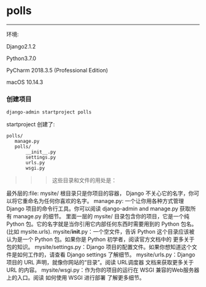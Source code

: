 # polls

***

环境:

Django2.1.2

Python3.7.0

PyCharm 2018.3.5 (Professional Edition)

macOS 10.14.3

### 创建项目

```
django-admin startproject polls
```

 startproject 创建了:
 
 ```
 polls/
    manage.py
    polls/
        __init__.py
        settings.py
        urls.py
        wsgi.py
 ```

>>> 这些目录和文件的用处是：

最外层的:file: mysite/ 根目录只是你项目的容器， Django 不关心它的名字，你可以将它重命名为任何你喜欢的名字。
manage.py: 一个让你用各种方式管理 Django 项目的命令行工具。你可以阅读 django-admin and manage.py 获取所有 manage.py 的细节。
里面一层的 mysite/ 目录包含你的项目，它是一个纯 Python 包。它的名字就是当你引用它内部任何东西时需要用到的 Python 包名。 (比如 mysite.urls).
mysite/__init__.py：一个空文件，告诉 Python 这个目录应该被认为是一个 Python 包。如果你是 Python 初学者，阅读官方文档中的 更多关于包的知识。
mysite/settings.py：Django 项目的配置文件。如果你想知道这个文件是如何工作的，请查看 Django settings 了解细节。
mysite/urls.py：Django 项目的 URL 声明，就像你网站的“目录”。阅读 URL调度器 文档来获取更多关于 URL 的内容。
mysite/wsgi.py：作为你的项目的运行在 WSGI 兼容的Web服务器上的入口。阅读 如何使用 WSGI 进行部署 了解更多细节。

